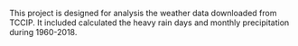 This project is designed for analysis the weather data downloaded from TCCIP. It included
calculated the heavy rain days and monthly precipitation during 1960-2018.